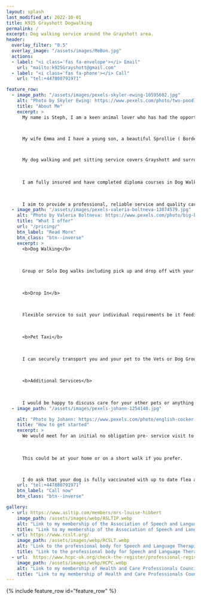 ```yaml
---
layout: splash
last_modified_at: 2022-10-01
title: K925 Grayshott Dogwalking
permalink: /
excerpt: Dog walking service around the Grayshott area.
header:
  overlay_filter: "0.5"
  overlay_image: "/assets/images/MeBon.jpg"
  actions:
  - label: "<i class='fas fa-envelope'></i> Email"
    url: "mailto:k925Grayshott@gmail.com"
  - label: "<i class='fas fa-phone'></i> Call"
    url: "tel:+447880791971"

feature_row:
  - image_path: "/assets/images/pexels-skyler-ewing-10595602.jpg"
    alt: "Photo by Skyler Ewing: https://www.pexels.com/photo/two-poodles-playing-on-a-snow-covered-field-10595602/"
    title: "About Me"
    excerpt: >
      My name is Steph, I am a keen animal lover who has had the opportunity to follow my dream of working with animals. 



      My wife Emma and I have a young son, a beautiful Sprollie ( Border Collie, Springer Spaniel Cross ) called Bonnie and 2 cats, Pepper and Peach. My family was the driving force behind me leaving my Sales Kitchen Designer job with its long hours and weekends to start K925.



      My dog walking and pet sitting service covers Grayshott and surrounding areas.
  
     
      
      I am fully insured and have completed diploma courses in Dog Walking and Pet Sitting which includes Animal First Aid and also in Canine Communication.

      
      
      I aim to provide a professional, reliable service and quality care for your furry friends.
  - image_path: "/assets/images/pexels-valeria-boltneva-13074579.jpg"
    alt: "Photo by Valeria Boltneva: https://www.pexels.com/photo/big-brown-dog-rolling-in-grass-13074579/"
    title: "What I offer"
    url: "/pricing/"
    btn_label: "Read More"
    btn_class: "btn--inverse"
    excerpt: >
      <b>Dog Walking</b>
      
      
      
      Group or Solo Dog walks including pick up and drop off with your furry friend having had plenty of fun along the way. They will be provided with water and toweled down before returning.

      
      
      <b>Drop In</b>

      
      
      Flexible service to suit your individual requirements be it feeding your pets to watering the plants.

      
      
      <b>Pet Taxi</b>

      
      
      I can securely transport you and your pet to the Vets or Dog Groomers, and wait to transport you home again.

      
      
      <b>Additional Services</b>

      
      
      I would be happy to discuss care for your other pets or anything you may require additionally whilst on a walk or during a visit.
  - image_path: "/assets/images/pexels-johann-1254140.jpg"

    alt: "Photo by Johann: https://www.pexels.com/photo/english-cocker-spaniel-puppy-sitting-on-ground-beside-grass-1254140/"
    title: "How to get started"
    excerpt: >
      We would meet for an initial no obligation pre- service visit to discuss you and your dog's individual requirements. 
      
      
      
      This could be at your home or on a short walk if you prefer.



      I do ask that your dog is fully vaccinated with up to date flea and worming.  
    url: "tel:+447880791971"
    btn_label: "Call now"
    btn_class: "btn--inverse"

gallery:
  - url: https://www.asltip.com/members/mrs-louise-hibbert
    image_path: /assets/images/webp/ASLTIP.webp
    alt: "Link to my membership of the Association of Speech and Language Therapists in Independent Practice"
    title: "Link to my membership of the Association of Speech and Language Therapists in Independent Practice"
  - url: https://www.rcslt.org/
    image_path: /assets/images/webp/RCSLT.webp
    alt: "Link to the professional body for Speech and Language Therapists"
    title: "Link to the professional body for Speech and Language Therapists"
  - url:  https://www.hcpc-uk.org/check-the-register/professional-registration-detail/?query=SL08478&profession=SL
    image_path: /assets/images/webp/HCPC.webp
    alt: "Link to my membership of Health and Care Professionals Council"
    title: "Link to my membership of Health and Care Professionals Council"
---
```



{% include feature_row id="feature_row" %}

<!-- {% include gallery type="center" %} -->
